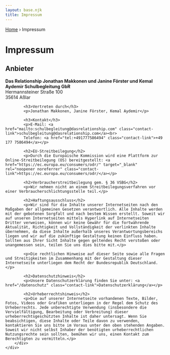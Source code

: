 ```yaml
---
layout: base.njk
title: Impressum
---
```


<div class="hero legal-hero">
    <div class="breadcrumb">
        <a href="/">Home</a>
        <span>›</span>
        Impressum
    </div>
    <h1>Impressum</h1>
</div>

<div class="content-section">
    <div class="card main-card legal-card">
        <div class="legal-content">
            <h2>Anbieter</h2>
            <p><strong>Das Relationship Jonathan Makkonen und Janine Förster und Kemal Aydemir Schulbegleitung GbR</strong><br>
            Hermannsteiner Straße 100<br>
            35614 Aßlar</p>

            <h3>Vertreten durch</h3>
            <p>Jonathan Makkonen, Janine Förster, Kemal Aydemir</p>

            <h3>Kontakt</h3>
            <p>E-Mail: <a href="mailto:schulbegleitung@dasrelationship.com" class="contact-link">schulbegleitung@dasrelationship.com</a><br>
            Telefon: <a href="tel:+491777586494" class="contact-link">+49 177 7586494</a></p>

            <h2>EU-Streitbeilegung</h2>
            <p>Durch die Europäische Kommission wird eine Plattform zur Online-Streitbeilegung (OS) bereitgestellt: <a href="https://ec.europa.eu/consumers/odr/" target="_blank" rel="noopener noreferrer" class="contact-link">https://ec.europa.eu/consumers/odr/</a></p>

            <h2>Verbraucherstreitbeilegung gem. § 36 VSBG</h2>
            <p>Wir nehmen nicht an einem Streitbeilegungsverfahren vor einer Verbraucherschlichtungsstelle teil.</p>

            <h2>Haftungsausschluss</h2>
            <p>Wir sind für die Inhalte unserer Internetseiten nach den Maßgaben der allgemeinen Gesetzen verantwortlich. Alle Inhalte werden mit der gebotenen Sorgfalt und nach bestem Wissen erstellt. Soweit wir auf unseren Internetseiten mittels Hyperlink auf Internetseiten Dritter verweisen, können wir keine Gewähr für die fortwährende Aktualität, Richtigkeit und Vollständigkeit der verlinkten Inhalte übernehmen, da diese Inhalte außerhalb unseres Verantwortungsbereichs liegen und wir auf die zukünftige Gestaltung keinen Einfluss haben. Sollten aus Ihrer Sicht Inhalte gegen geltendes Recht verstoßen oder unangemessen sein, teilen Sie uns dies bitte mit.</p>

            <p>Die rechtlichen Hinweise auf dieser Seite sowie alle Fragen und Streitigkeiten im Zusammenhang mit der Gestaltung dieser Internetseite unterliegen dem Recht der Bundesrepublik Deutschland.</p>

            <h2>Datenschutzhinweis</h2>
            <p>Unsere Datenschutzerklärung finden Sie unter: <a href="/datenschutz" class="contact-link">Datenschutzerklärung</a></p>

            <h2>Urheberrechtshinweis</h2>
            <p>Die auf unserer Internetseite vorhandenen Texte, Bilder, Fotos, Videos oder Grafiken unterliegen in der Regel dem Schutz des Urheberrechts. Jede unberechtigte Verwendung (insbesondere die Vervielfältigung, Bearbeitung oder Verbreitung) dieser urheberrechtsgeschützten Inhalte ist daher untersagt. Wenn Sie beabsichtigen, diese Inhalte oder Teile davon zu verwenden, kontaktieren Sie uns bitte im Voraus unter den oben stehenden Angaben. Soweit wir nicht selbst Inhaber der benötigten urheberrechtlichen Nutzungsrechte sein sollten, bemühen wir uns, einen Kontakt zum Berechtigten zu vermitteln.</p>
        </div>
    </div>
</div>